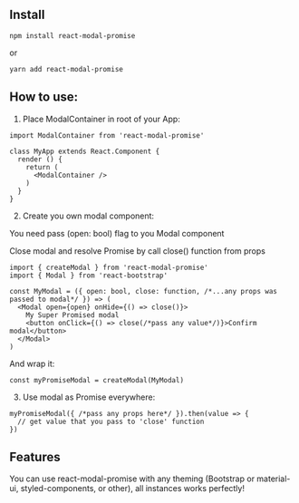 ## Install
```
npm install react-modal-promise
```
or
```
yarn add react-modal-promise
```

## How to use:

1. Place ModalContainer in root of your App:

```
import ModalContainer from 'react-modal-promise'

class MyApp extends React.Component {
  render () {
    return (
      <ModalContainer />
    )
  }
}
```

2. Create you own modal component:

You need pass (open: bool) flag to you Modal component

Close modal and resolve Promise by call close() function from props

```
import { createModal } from 'react-modal-promise'
import { Modal } from 'react-bootstrap'

const MyModal = ({ open: bool, close: function, /*...any props was passed to modal*/ }) => (
  <Modal open={open} onHide={() => close()}>
    My Super Promised modal
    <button onClick={() => close(/*pass any value*/)}>Confirm modal</button>
  </Modal>
)
```

And wrap it:

```
const myPromiseModal = createModal(MyModal)

```

3. Use modal as Promise everywhere:

```
myPromiseModal({ /*pass any props here*/ }).then(value => {
  // get value that you pass to 'close' function
})
```

## Features

You can use react-modal-promise with any theming (Bootstrap or material-ui, styled-components, or other), all instances works perfectly!
